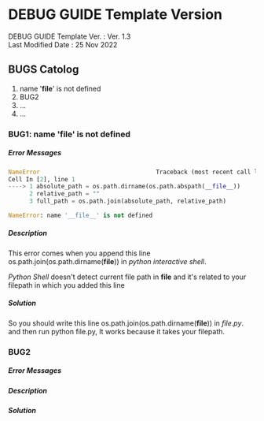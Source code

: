 # DEBUG GUIDE Template Version
DEBUG GUIDE Template Ver.   : Ver. 1.3 <br>
Last Modified Date          : 25 Nov 2022 <br>

## BUGS Catolog
1. name '__file__' is not defined <br>
2. BUG2 <br>
3. ... <br>
4. ... <br>




### BUG1:   name '__file__' is not defined
##### Error Messages
```python
NameError                                 Traceback (most recent call last)
Cell In [2], line 1
----> 1 absolute_path = os.path.dirname(os.path.abspath(__file__))
      2 relative_path = ""
      3 full_path = os.path.join(absolute_path, relative_path)

NameError: name '__file__' is not defined
```

##### Description
This error comes when you append this line os.path.join(os.path.dirname(__file__)) in *python interactive shell*.

*Python Shell* doesn't detect current file path in __file__ and it's related to your filepath in which you added this line

##### Solution
So you should write this line os.path.join(os.path.dirname(__file__)) in *file.py*. and then run python file.py, It works because it takes your filepath.


### BUG2
##### Error Messages

##### Description

##### Solution
